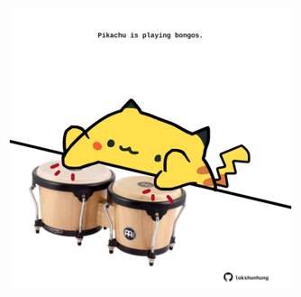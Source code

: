 <!-- built at 31/01/2025, 11:00:35 UTC -->
<p align="center">
  <img width="500" height="500" src="./ReadmeImage.svg">
</p>
